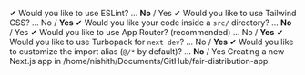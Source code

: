 ✔ Would you like to use ESLint? … **No** / Yes
✔ Would you like to use Tailwind CSS? … No / **Yes**
✔ Would you like your code inside a `src/` directory? … **No** / Yes
✔ Would you like to use App Router? (recommended) … No / **Yes**
✔ Would you like to use Turbopack for `next dev`? … No / **Yes**
✔ Would you like to customize the import alias (`@/*` by default)? … **No** / Yes
Creating a new Next.js app in /home/nishith/Documents/GitHub/fair-distribution-app.
